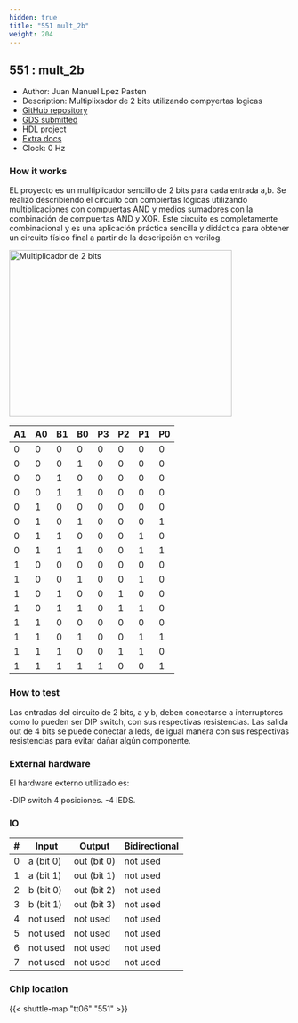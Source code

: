 ```yaml
---
hidden: true
title: "551 mult_2b"
weight: 204
---
```


## 551 : mult_2b

* Author: Juan Manuel Lpez Pasten
* Description: Multiplixador de 2 bits utilizando compyertas logicas
* [GitHub repository](https://github.com/JuanManuelLopezPasten/Multiplicador-2-bits)
* [GDS submitted](https://github.com/JuanManuelLopezPasten/Multiplicador-2-bits/actions/runs/8671131120)
* HDL project
* [Extra docs](None)
* Clock: 0 Hz

<!---

This file is used to generate your project datasheet. Please fill in the information below and delete any unused
sections.

You can also include images in this folder and reference them in the markdown. Each image must be less than
512 kb in size, and the combined size of all images must be less than 1 MB.
-->


### How it works

EL proyecto es un multiplicador sencillo de 2 bits para cada entrada a,b. Se realizó describiendo el circuito con compiertas lógicas utilizando multiplicaciones con compuertas AND y medios sumadores con la combinación de compuertas AND y XOR. Este circuito es completamente combinacional y es una aplicación práctica sencilla y didáctica para obtener un circuito físico final a partir de la descripción en verilog.

<img src="mult_2b_1.png" alt="Multiplicador de 2 bits" width="400" height="300">


|  A1  |  A0  |  B1  |  B0  |  P3  |  P2  |  P1  |  P0  |
| ---- | ---- | ---- | ---- | ---- | ---- | ---- | ---- |
|   0  |   0  |   0  |   0  |   0  |   0  |   0  |   0  |
|   0  |   0  |   0  |   1  |   0  |   0  |   0  |   0  |
|   0  |   0  |   1  |   0  |   0  |   0  |   0  |   0  |
|   0  |   0  |   1  |   1  |   0  |   0  |   0  |   0  |
|   0  |   1  |   0  |   0  |   0  |   0  |   0  |   0  |
|   0  |   1  |   0  |   1  |   0  |   0  |   0  |   1  |
|   0  |   1  |   1  |   0  |   0  |   0  |   1  |   0  |
|   0  |   1  |   1  |   1  |   0  |   0  |   1  |   1  |
|   1  |   0  |   0  |   0  |   0  |   0  |   0  |   0  |
|   1  |   0  |   0  |   1  |   0  |   0  |   1  |   0  |
|   1  |   0  |   1  |   0  |   0  |   1  |   0  |   0  |
|   1  |   0  |   1  |   1  |   0  |   1  |   1  |   0  |
|   1  |   1  |   0  |   0  |   0  |   0  |   0  |   0  |
|   1  |   1  |   0  |   1  |   0  |   0  |   1  |   1  |
|   1  |   1  |   1  |   0  |   0  |   1  |   1  |   0  |
|   1  |   1  |   1  |   1  |   1  |   0  |   0  |   1  |

### How to test

Las entradas del circuito de 2 bits, a y b, deben conectarse a interruptores como lo pueden ser DIP switch, con sus respectivas resistencias. Las salida out de 4 bits se puede conectar a leds, de igual manera con sus respectivas resistencias para evitar dañar algún componente.

### External hardware

El hardware externo utilizado es:

-DIP switch 4 posiciones.
-4 lEDS.


### IO

| # | Input          | Output         | Bidirectional   |
| - | -------------- | -------------- | --------------- |
| 0 | a (bit 0) | out (bit 0) | not used |
| 1 | a (bit 1) | out (bit 1) | not used |
| 2 | b (bit 0) | out (bit 2) | not used |
| 3 | b (bit 1) | out (bit 3) | not used |
| 4 | not used | not used | not used |
| 5 | not used | not used | not used |
| 6 | not used | not used | not used |
| 7 | not used | not used | not used |

### Chip location

{{< shuttle-map "tt06" "551" >}}
